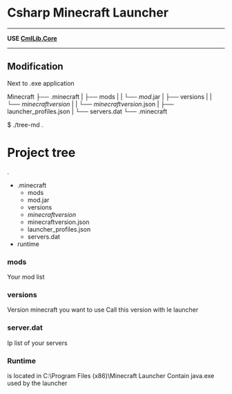 ﻿# Csharp Minecraft Launcher

----------------------------------------------------

**USE [CmlLib.Core](https://github.com/AlphaBs/CmlLib.Core)**  

----------------------------------------------------

## Modification

Next to .exe application

Minecraft
├── .minecraft
|   ├── mods
|   |    └── *mod*.jar
|   ├── versions
|   |    └── *minecraftversion*
|   |         └── *minecraftversion*.json
|   ├── launcher_profiles.json
|   └── servers.dat
└── .minecraft

$ ./tree-md .
# Project tree

.
 * .minecraft
   * mods
    * mod.jar
   * versions
   * *minecraftversion*
    * minecraftversion.json
   * launcher_profiles.json
   * servers.dat
 * runtime

### mods 
Your mod list 

### versions 
Version minecraft you want to use
Call this version with le launcher

### server.dat 
Ip list of your servers

### Runtime 
is located in C:\Program Files (x86)\Minecraft Launcher
Contain java.exe used by the launcher

